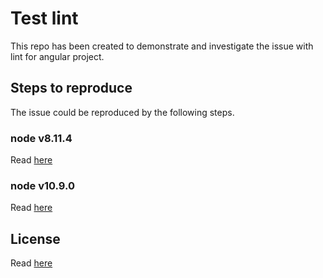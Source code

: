 # Test lint #

This repo has been created to demonstrate and investigate the issue with lint for angular project.

## Steps to reproduce ##

The issue could be reproduced by the following steps.

### node v8.11.4 ###

Read [here](v8.11.4/README.md)

### node v10.9.0 ###

Read [here](v10.9.0/README.md)

## License ##

Read [here](LICENSE)
